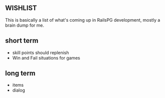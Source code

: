 WISHLIST
--------

This is basically a list of what's coming up in RailsPG development, mostly a brain dump for me.

short term
----------

* skill points should replenish
* Win and Fail situations for games


long term
---------

* items
* dialog
